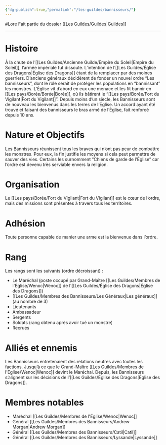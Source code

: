 ```yaml
---
{"dg-publish":true,"permalink":"/les-guildes/bannisseurs/"}
---
```


#Lore
Fait partie du dossier [[Les Guildes/Guildes\|Guildes]]

-------

# Histoire
À la chute de l’[[Les Guildes/Ancienne Guilde/Empire du Soleil\|Empire du Soleil]], l’armée impériale fut dissoute. L’intention de l’[[Les Guildes/Église des Dragons\|Église des Dragons]] étant de la remplacer par des moines guerriers.
D’anciens généraux décidèrent de fonder un nouvel ordre “Les bannisseurs”, dont le rôle serait de protéger les populations en “bannissant” les monstres. L’Église vit d’abord en eux une menace et les fit bannir en [[Les pays/Borée/Borée\|Borée]], où ils bâtirent le “[[Les pays/Borée/Fort du Vigilant\|Fort du Vigilant]]”.
Depuis moins d’un siècle, les Bannisseurs sont de nouveau les bienvenus dans les terres de l’Église. Un accord ayant été trouvé et faisant des bannisseurs le bras armé de l’Église, fait renforcé depuis 10 ans.
# Nature et Objectifs
Les Bannisseurs réunissent tous les braves qui n’ont pas peur de combattre les monstres. Pour eux, la fin justifie les moyens si cela peut permettre de sauver des vies.
Certains les surnomment “Chiens de garde de l’Église” car l’ordre est devenu très serviable envers la religion.
# Organisation
Le [[Les pays/Borée/Fort du Vigilant\|Fort du Vigilant]] est le cœur de l’ordre, mais des missions sont présentes à travers tous les territoires.
# Adhésion
Toute personne capable de manier une arme est la bienvenue dans l’ordre.
# Rang
Les rangs sont les suivants (ordre décroissant) :
- Le Maréchal (poste occupé par Grand-Maître [[Les Guildes/Membres de l'Eglise/Wenoc\|Wenoc]] de l'[[Les Guildes/Église des Dragons\|Église des Dragons]])
- [[Les Guildes/Membres des Bannisseurs/Les Généraux\|Les généraux]] (au nombre de 3)
- Lieutenants
- Ambassadeur
- Sergents
- Soldats (rang obtenu après avoir tué un monstre)
- Recrues
# Alliés et ennemis
Les Bannisseurs entretenaient des relations neutres avec toutes les factions. Jusqu’à ce que le Grand-Maître [[Les Guildes/Membres de l'Eglise/Wenoc\|Wenoc]] devint le Maréchal. Depuis, les Bannisseurs s’alignent sur les décisions de l’[[Les Guildes/Église des Dragons\|Église des Dragons]].
# Membres notables
- Maréchal [[Les Guildes/Membres de l'Eglise/Wenoc\|Wenoc]]
- Général [[Les Guildes/Membres des Bannisseurs/Andrew Morgan\|Andrew Morgan]]
- Général [[Les Guildes/Membres des Bannisseurs/Catil\|Catil]]
- Général [[Les Guildes/Membres des Bannisseurs/Lyssande\|Lyssande]]
